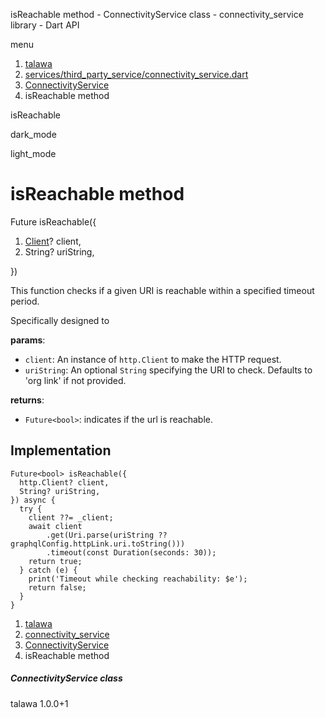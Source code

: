 




isReachable method - ConnectivityService class - connectivity\_service library - Dart API







menu

1. [talawa](../../index.html)
2. [services/third\_party\_service/connectivity\_service.dart](../../services_third_party_service_connectivity_service/services_third_party_service_connectivity_service-library.html)
3. [ConnectivityService](../../services_third_party_service_connectivity_service/ConnectivityService-class.html)
4. isReachable method

isReachable


dark\_mode

light\_mode




# isReachable method


Future<bool>
isReachable({

1. [Client](https://pub.dev/documentation/http/1.2.2/http/Client-class.html)? client,
2. String? uriString,

})

This function checks if a given URI is reachable within a specified timeout period.

Specifically designed to

**params**:

* `client`: An instance of `http.Client` to make the HTTP request.
* `uriString`: An optional `String` specifying the URI to check.
  Defaults to 'org link' if not provided.

**returns**:

* `Future<bool>`: indicates if the url is reachable.

## Implementation

```
Future<bool> isReachable({
  http.Client? client,
  String? uriString,
}) async {
  try {
    client ??= _client;
    await client
        .get(Uri.parse(uriString ?? graphqlConfig.httpLink.uri.toString()))
        .timeout(const Duration(seconds: 30));
    return true;
  } catch (e) {
    print('Timeout while checking reachability: $e');
    return false;
  }
}
```

 


1. [talawa](../../index.html)
2. [connectivity\_service](../../services_third_party_service_connectivity_service/services_third_party_service_connectivity_service-library.html)
3. [ConnectivityService](../../services_third_party_service_connectivity_service/ConnectivityService-class.html)
4. isReachable method

##### ConnectivityService class





talawa
1.0.0+1






